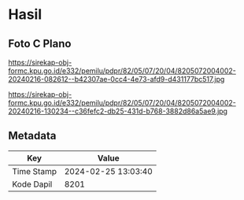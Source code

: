 # Hasil

## Foto C Plano

https://sirekap-obj-formc.kpu.go.id/e332/pemilu/pdpr/82/05/07/20/04/8205072004002-20240216-082612--b42307ae-0cc4-4e73-afd9-d431177bc517.jpg

https://sirekap-obj-formc.kpu.go.id/e332/pemilu/pdpr/82/05/07/20/04/8205072004002-20240216-130234--c36fefc2-db25-431d-b768-3882d86a5ae9.jpg


## Metadata

| Key        | Value               |
| ---------- | ------------------- |
| Time Stamp | 2024-02-25 13:03:40 |
| Kode Dapil | 8201                |



